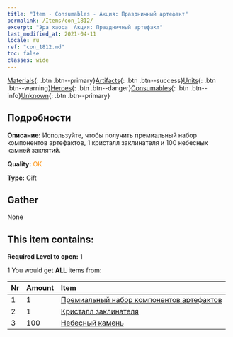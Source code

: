 ```yaml
---
title: "Item - Consumables - Акция: Праздничный артефакт"
permalink: /Items/con_1812/
excerpt: "Эра хаоса  Акция: Праздничный артефакт"
last_modified_at: 2021-04-11
locale: ru
ref: "con_1812.md"
toc: false
classes: wide
---
```

 [Materials](/ru/Items/){: .btn .btn--primary}[Artifacts](/ru/Items/Artifacts/){: .btn .btn--success}[Units](/ru/Items/Units/){: .btn .btn--warning}[Heroes](/ru/Items/Heroes/){: .btn .btn--danger}[Consumables](/ru/Items/Consumables/){: .btn .btn--info}[Unknown](/ru/Items/Unknown/){: .btn .btn--primary}

## Подробности
 **Описание:** Используйте, чтобы получить премиальный набор компонентов артефактов, 1 кристалл заклинателя и 100 небесных камней заклятий.

 **Quality:** <span style="color: #FF8C00">OK</span>

 **Type:** Gift

## Gather

  None

## This item contains:

 **Required Level to open:** 1

 1 You would get **ALL** items  from:

  | Nr | Amount |     Item    |
  |:---|:-------|:------------|
  | 1 | 1 | [Премиальный набор компонентов артефактов](/ru/Items/con_1507/) | 
  | 2 | 1 | [Кристалл заклинателя](/ru/Items/art_189/) | 
  | 3 | 100 | [Небесный камень](/ru/Items/art_188/) | 
